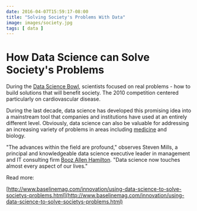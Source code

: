 ```yaml
---
date: 2016-04-07T15:59:17-08:00
title: "Solving Society's Problems With Data"
image: images/society.jpg
tags: [ data ]
---
```



# How Data Science can Solve Society's Problems

During the [Data Science Bowl](http://www.datasciencebowl.com/), scientists focused on real problems - how to build solutions that will benefit society. The 2010 competition centered particularly on cardiovascular disease.

During the last decade, data science has developed this promising idea into a mainstream tool that companies and institutions have used at an entirely different level. Obviously, data science can also be valuable for addressing an increasing variety of problems in areas including [medicine](http://www.baselinemag.com/innovation/using-data-science-to-solve-societys-problems.html) and  
biology.

"The advances within the field are profound," observes Steven Mills, a principal and knowledgeable data science executive leader in management and IT consulting firm [Booz Allen Hamilton](https://www.statnews.com/2016/04/07/drug-discovery-jing-ke-weng/). "Data science now touches almost every aspect of our lives."

Read more:

[http://www.baselinemag.com/innovation/using-data-science-to-solve-societys-problems.html](http://www.baselinemag.com/innovation/using-data-science-to-solve-societys-problems.html)
